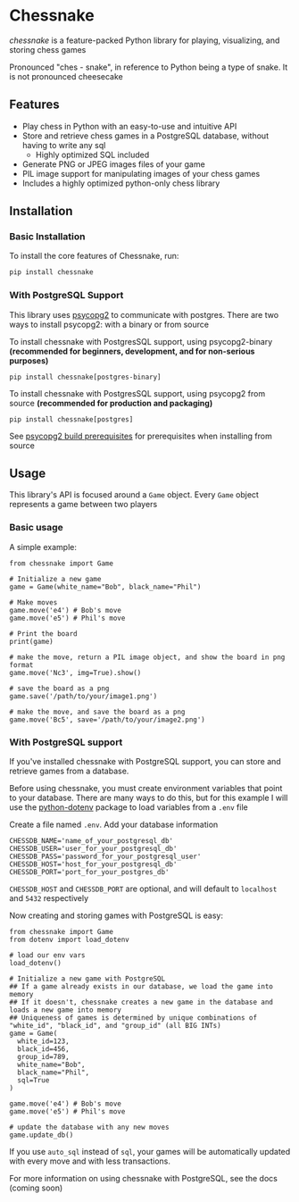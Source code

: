 # Chessnake

*chessnake* is a feature-packed Python library for playing, visualizing, and storing chess games

Pronounced "ches - snake", in reference to Python being a type of snake. It is not pronounced cheesecake

## Features

- Play chess in Python with an easy-to-use and intuitive API
- Store and retrieve chess games in a PostgreSQL database, without having to write any sql
  - Highly optimized SQL included
- Generate PNG or JPEG images files of your game
- PIL image support for manipulating images of your chess games
- Includes a highly optimized python-only chess library

## Installation

### Basic Installation

To install the core features of Chessnake, run:

```bash
pip install chessnake
```

### With PostgreSQL Support

This library uses [psycopg2](https://pypi.org/project/psycopg2/) to communicate with postgres. There are two ways to install psycopg2: with a binary or from source

To install chessnake with PostgresSQL support, using psycopg2-binary **(recommended for beginners, development, and for non-serious purposes)**
```commandline
pip install chessnake[postgres-binary]
```

To install chessnake with PostgresSQL support, using psycopg2 from source **(recommended for production and packaging)**
```commandline
pip install chessnake[postgres]
```

See [psycopg2 build prerequisites](https://www.psycopg.org/docs/install.html#build-prerequisites) for prerequisites when installing from source

## Usage
This library's API is focused around a `Game` object. Every `Game` object represents a game between two players

### Basic usage

A simple example:
```Python3
from chessnake import Game

# Initialize a new game
game = Game(white_name="Bob", black_name="Phil")

# Make moves
game.move('e4') # Bob's move
game.move('e5') # Phil's move

# Print the board
print(game)

# make the move, return a PIL image object, and show the board in png format
game.move('Nc3', img=True).show()

# save the board as a png
game.save('/path/to/your/image1.png')

# make the move, and save the board as a png
game.move('Bc5', save='/path/to/your/image2.png')
```

### With PostgreSQL support

If you've installed chessnake with PostgreSQL support, you can store and retrieve games from a database.

Before using chessnake, you must create environment variables that point to your database. There are many ways to do this, but for this example I will use the [python-dotenv](https://pypi.org/project/python-dotenv/) package to load variables from a `.env` file

Create a file named `.env`. Add your database information
```commandline
CHESSDB_NAME='name_of_your_postgresql_db'
CHESSDB_USER='user_for_your_postgresql_db'
CHESSDB_PASS='password_for_your_postgresql_user'
CHESSDB_HOST='host_for_your_postgresql_db'
CHESSDB_PORT='port_for_your_postgres_db'
```
`CHESSDB_HOST` and `CHESSDB_PORT` are optional, and will default to `localhost` and `5432` respectively

Now creating and storing games with PostgreSQL is easy:

```Python3
from chessnake import Game
from dotenv import load_dotenv

# load our env vars
load_dotenv()

# Initialize a new game with PostgreSQL
## If a game already exists in our database, we load the game into memory
## If it doesn't, chessnake creates a new game in the database and loads a new game into memory
## Uniqueness of games is determined by unique combinations of "white_id", "black_id", and "group_id" (all BIG INTs)
game = Game(
  white_id=123,
  black_id=456,
  group_id=789,
  white_name="Bob", 
  black_name="Phil", 
  sql=True
)

game.move('e4') # Bob's move
game.move('e5') # Phil's move

# update the database with any new moves
game.update_db()
```

If you use `auto_sql` instead of `sql`, your games will be automatically updated with every move and with less transactions.

For more information on using chessnake with PostgreSQL, see the docs (coming soon)